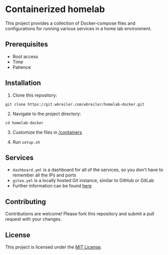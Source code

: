 # Containerized homelab

This project provides a collection of Docker-compose files and configurations for running various services in a home lab environment.

## Prerequisites

- Root access
- Time
- Patience

## Installation

1. Clone this repository:
```shell
git clone https://git.wbreiler.com/wbreiler/homelab-docker.git
```
2. Navigate to the project directory:
```shell
cd homelab-docker
```
3. Customize the files in [/containers](containers/)

4. Run `setup.sh`

## Services

- `dashboard.yml` is a dashboard for all of the services, so you don't have to remember all the IPs and ports
- `gitea.yml` is a locally hosted Git instance, similar to GitHub or GitLab
- Further information can be found [here](containers/README.MD)

## Contributing

Contributions are welcome! Please fork this repository and submit a pull request with your changes.

## License

This project is licensed under the [MIT License](LICENSE).